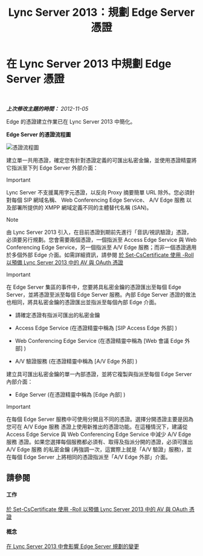 ﻿---
title: Lync Server 2013：規劃 Edge Server 憑證
TOCTitle: 規劃 Edge Server 憑證
ms:assetid: f1dfe220-2398-4ac8-ba4c-206c8c0cbc50
ms:mtpsurl: https://technet.microsoft.com/zh-tw/library/Gg413010(v=OCS.15)
ms:contentKeyID: 49292786
ms.date: 08/10/2015
mtps_version: v=OCS.15
ms.translationtype: HT
---

# 在 Lync Server 2013 中規劃 Edge Server 憑證

 

_**上次修改主題的時間：** 2012-11-05_

Edge 的憑證建立作業已在 Lync Server 2013 中簡化。

**Edge Server 的憑證流程圖**

![憑證流程圖](images/Gg413010.a5fc20db-7ced-4364-b577-6a709a8367cd(OCS.15).jpg "憑證流程圖")

建立單一共用憑證，確定您有針對憑證定義的可匯出私密金鑰，並使用憑證精靈將它指派至下列 Edge Server 外部介面：

> [!IMPORTANT]  
> Lync Server 不支援萬用字元憑證，以反向 Proxy 摘要簡單 URL 除外。您必須針對每個 SIP 網域名稱、 Web Conferencing Edge Service、 A/V Edge 服務 以及部署所提供的 XMPP 網域定義不同的主體替代名稱 (SAN)。



> [!NOTE]  
> 由 Lync Server 2013 引入，在目前憑證到期前先進行「音訊/視訊驗證」憑證，必須要另行規劃。您會需要兩個憑證，一個指派至 Access Edge Service 與 Web Conferencing Edge Service，另一個指派至 A/V Edge 服務；而非一個憑證適用於多個外部 Edge 介面。如需詳細資訊，請參閱 <a href="lync-server-2013-staging-av-and-oauth-certificates-using-roll-in-https://docs.microsoft.com/en-us/powershell/module/skype/Set-CsCertificate">於 Set-CsCertificate 使用 -Roll 以預備 Lync Server 2013 中的 AV 與 OAuth 憑證</a>



> [!IMPORTANT]  
> 在 Edge Server 集區的事件中，您要將具私密金鑰的憑證匯出至每個 Edge Server，並將憑證至派至每個 Edge Server 服務。內部 Edge Server 憑證的做法也相同，將具私密金鑰的憑證匯出並指派至每個內部 Edge 介面。



  - 請確定憑證有指派可匯出的私密金鑰

  - Access Edge Service (在憑證精靈中稱為 \[SIP Access Edge 外部\] )

  - Web Conferencing Edge Service (在憑證精靈中稱為 \[Web 會議 Edge 外部\] )

  - A/V 驗證服務 (在憑證精靈中稱為 \[A/V Edge 外部\] )

建立具可匯出私密金鑰的單一內部憑證，並將它複製與指派至每個 Edge Server 內部介面：

  - Edge Server (在憑證精靈中稱為 \[Edge 內部\] )

> [!IMPORTANT]  
> 在每個 Edge Server 服務中可使用分開且不同的憑證。選擇分開憑證主要是因為您可在 A/V Edge 服務 憑證上使用新推出的憑證功能。在這種情況下，建議從 Access Edge Service 與 Web Conferencing Edge Service 中減少 A/V Edge 服務 憑證。如果您選擇每個服務都必須有、取得及指派分開的憑證，必須可匯出 A/V Edge 服務 的私密金鑰 (再強調一次，這實際上就是「A/V 驗證」服務)，並在每個 Edge Server 上將相同的憑證指派至「A/V Edge 外部」介面。



## 請參閱

#### 工作

[於 Set-CsCertificate 使用 -Roll 以預備 Lync Server 2013 中的 AV 與 OAuth 憑證](lync-server-2013-staging-av-and-oauth-certificates-using-roll-in-https://docs.microsoft.com/en-us/powershell/module/skype/Set-CsCertificate)  

#### 概念

[在 Lync Server 2013 中會影響 Edge Server 規劃的變更](lync-server-2013-changes-in-lync-server-that-affect-edge-server-planning.md)

